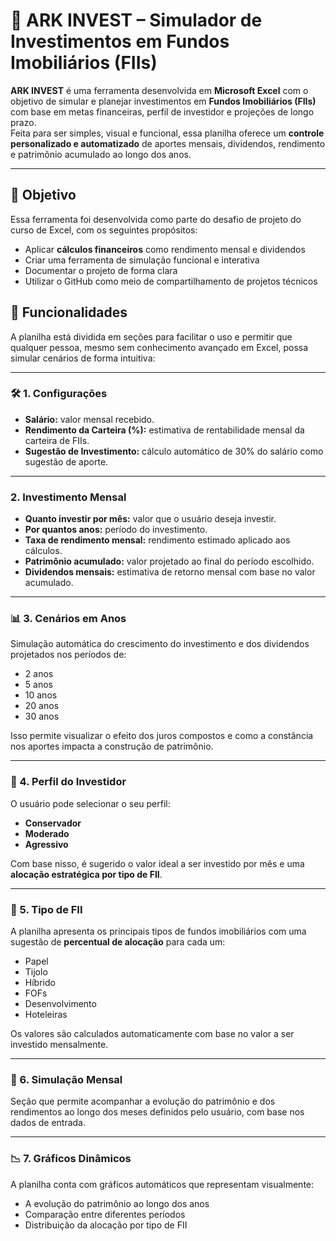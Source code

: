 # 💼 ARK INVEST – Simulador de Investimentos em Fundos Imobiliários (FIIs)

**ARK INVEST** é uma ferramenta desenvolvida em **Microsoft Excel** com o objetivo de simular e planejar investimentos em **Fundos Imobiliários (FIIs)** com base em metas financeiras, perfil de investidor e projeções de longo prazo.  
Feita para ser simples, visual e funcional, essa planilha oferece um **controle personalizado e automatizado** de aportes mensais, dividendos, rendimento e patrimônio acumulado ao longo dos anos.

---

## 🧠 Objetivo

Essa ferramenta foi desenvolvida como parte do desafio de projeto do curso de Excel, com os seguintes propósitos:

- Aplicar **cálculos financeiros** como rendimento mensal e dividendos
- Criar uma ferramenta de simulação funcional e interativa
- Documentar o projeto de forma clara
- Utilizar o GitHub como meio de compartilhamento de projetos técnicos

## 📌 Funcionalidades

A planilha está dividida em seções para facilitar o uso e permitir que qualquer pessoa, mesmo sem conhecimento avançado em Excel, possa simular cenários de forma intuitiva:

---

### 🛠️ 1. Configurações

- **Salário:** valor mensal recebido.
- **Rendimento da Carteira (%):** estimativa de rentabilidade mensal da carteira de FIIs.
- **Sugestão de Investimento:** cálculo automático de 30% do salário como sugestão de aporte.

---

### 2. Investimento Mensal

- **Quanto investir por mês:** valor que o usuário deseja investir.
- **Por quantos anos:** período do investimento.
- **Taxa de rendimento mensal:** rendimento estimado aplicado aos cálculos.
- **Patrimônio acumulado:** valor projetado ao final do período escolhido.
- **Dividendos mensais:** estimativa de retorno mensal com base no valor acumulado.

---

### 📊 3. Cenários em Anos

Simulação automática do crescimento do investimento e dos dividendos projetados nos períodos de:
- 2 anos  
- 5 anos  
- 10 anos  
- 20 anos  
- 30 anos

Isso permite visualizar o efeito dos juros compostos e como a constância nos aportes impacta a construção de patrimônio.

---

### 👤 4. Perfil do Investidor

O usuário pode selecionar o seu perfil:
- **Conservador**
- **Moderado**
- **Agressivo**

Com base nisso, é sugerido o valor ideal a ser investido por mês e uma **alocação estratégica por tipo de FII**.

---

### 🏢 5. Tipo de FII

A planilha apresenta os principais tipos de fundos imobiliários com uma sugestão de **percentual de alocação** para cada um:

- Papel  
- Tijolo
- Híbrido  
- FOFs  
- Desenvolvimento  
- Hoteleiras

Os valores são calculados automaticamente com base no valor a ser investido mensalmente.

---

### 📅 6. Simulação Mensal

Seção que permite acompanhar a evolução do patrimônio e dos rendimentos ao longo dos meses definidos pelo usuário, com base nos dados de entrada.

---

### 📉 7. Gráficos Dinâmicos

A planilha conta com gráficos automáticos que representam visualmente:
- A evolução do patrimônio ao longo dos anos
- Comparação entre diferentes períodos
- Distribuição da alocação por tipo de FII

  
